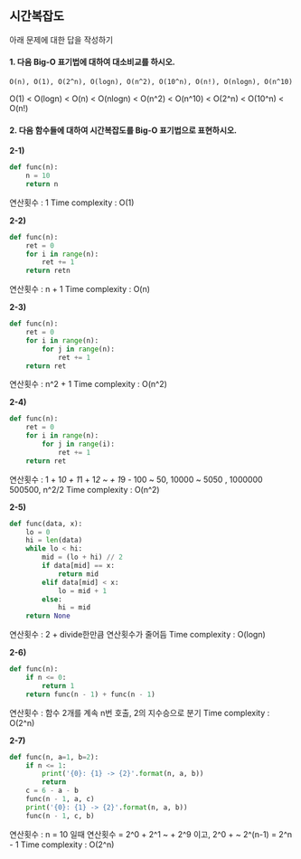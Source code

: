 ## 시간복잡도 

아래 문제에 대한 답을 작성하기

#### 1. 다음 Big-O 표기법에 대하여 대소비교를 하시오. 

```
O(n), O(1), O(2^n), O(logn), O(n^2), O(10^n), O(n!), O(nlogn), O(n^10)
```

O(1) < O(logn) < O(n) < O(nlogn) < O(n^2) < O(n^10) < O(2^n) < O(10^n) < O(n!)

#### 2. 다음 함수들에 대하여 시간복잡도를 Big-O 표기법으로 표현하시오.

**2-1)**

```python
def func(n):
    n = 10
    return n
```

연산횟수 : 1
Time complexity : O(1)

**2-2)**

```python
def func(n):
    ret = 0
    for i in range(n):
        ret += 1
    return retn
```

연산횟수 : n + 1 
Time complexity : O(n)

**2-3)**

```python
def func(n):
    ret = 0
    for i in range(n):
        for j in range(n):
            ret += 1
    return ret
```

연산횟수 : n^2 + 1
Time complexity : O(n^2)

**2-4)**

```python
def func(n):
    ret = 0
    for i in range(n):
        for j in range(i):
            ret += 1
    return ret
```

연산횟수 : 1 + 1*0 + 1*1 + 1*2 ~ + 1*9 - 100 ~ 50, 10000 ~ 5050 , 1000000 500500, n^2/2
Time complexity : O(n^2)

**2-5)**

```python
def func(data, x):
    lo = 0
    hi = len(data)
    while lo < hi:
        mid = (lo + hi) // 2
        if data[mid] == x:
            return mid
        elif data[mid] < x:
            lo = mid + 1
        else:
            hi = mid
    return None
```

연산횟수 : 2 + divide한만큼 연산횟수가 줄어듬
Time complexity : O(logn)

**2-6)**

```python
def func(n):
    if n <= 0:
        return 1
    return func(n - 1) + func(n - 1)
```

연산횟수 : 함수 2개를 계속 n번 호출, 2의 지수승으로 분기
Time complexity : O(2^n)

**2-7)**

```python
def func(n, a=1, b=2):
    if n <= 1:
        print('{0}: {1} -> {2}'.format(n, a, b))
        return
    c = 6 - a - b
    func(n - 1, a, c)
    print('{0}: {1} -> {2}'.format(n, a, b))
    func(n - 1, c, b)
```

연산횟수 : 
n = 10 일때 
연산횟수 = 2^0 + 2^1 ~ + 2^9 이고, 2^0 + ~ 2^(n-1) = 2^n - 1 
Time complexity : O(2^n)

<br>
